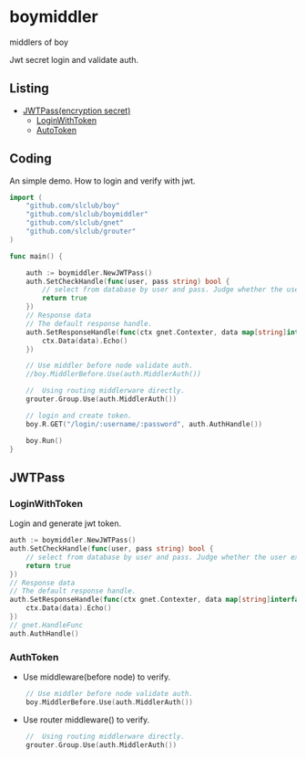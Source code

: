 # boymiddler
middlers of boy

Jwt secret login and validate auth.

## Listing

- [JWTPass(encryption secret)](#j-w-t-pass)
  - [LoginWithToken](#login-with-token)
  - [AutoToken](#auth-token)

## Coding

An simple demo.  How to login and verify with jwt.

```go
import (
    "github.com/slclub/boy"
    "github.com/slclub/boymiddler"
    "github.com/slclub/gnet"
    "github.com/slclub/grouter"
)

func main() {

    auth := boymiddler.NewJWTPass()
    auth.SetCheckHandle(func(user, pass string) bool {
        // select from database by user and pass. Judge whether the user exists
        return true
    })
    // Response data
    // The default response handle.
    auth.SetResponseHandle(func(ctx gnet.Contexter, data map[string]interface{}) {
        ctx.Data(data).Echo()
    })

    // Use middler before node validate auth.
    //boy.MiddlerBefore.Use(auth.MiddlerAuth())

    //  Using routing middlerware directly.                                                                                                                                                                                     
    grouter.Group.Use(auth.MiddlerAuth())

    // login and create token.
    boy.R.GET("/login/:username/:password", auth.AuthHandle())

    boy.Run()
}


```

## JWTPass

### LoginWithToken

Login and generate jwt token.

```go
auth := boymiddler.NewJWTPass()
auth.SetCheckHandle(func(user, pass string) bool {
    // select from database by user and pass. Judge whether the user exists
    return true
})
// Response data
// The default response handle.
auth.SetResponseHandle(func(ctx gnet.Contexter, data map[string]interface{}) {
    ctx.Data(data).Echo()
})
// gnet.HandleFunc
auth.AuthHandle()
```

### AuthToken

- Use middleware(before node) to verify.

```go
    // Use middler before node validate auth.
    boy.MiddlerBefore.Use(auth.MiddlerAuth())
```

-  Use router middleware() to verify.

```go
    //  Using routing middlerware directly.                                                                                                                                                                                     
    grouter.Group.Use(auth.MiddlerAuth())
```
